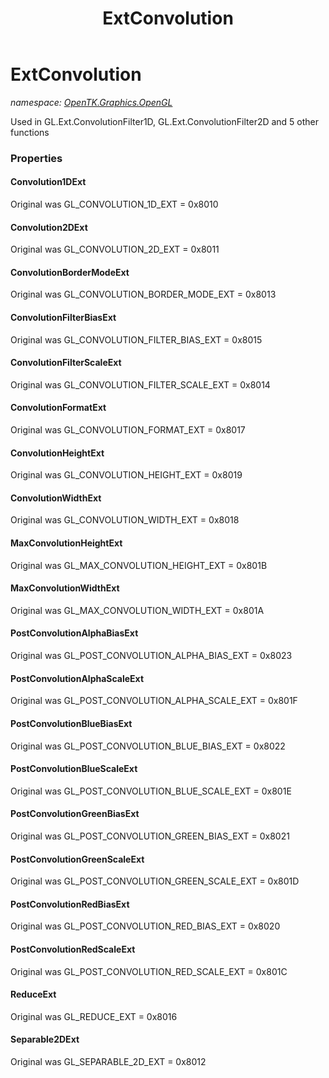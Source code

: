 ﻿---
title: ExtConvolution
---

# ExtConvolution
_namespace: [OpenTK.Graphics.OpenGL](N-OpenTK.Graphics.OpenGL.html)_

Used in GL.Ext.ConvolutionFilter1D, GL.Ext.ConvolutionFilter2D and 5 other functions



### Properties

#### Convolution1DExt
Original was GL_CONVOLUTION_1D_EXT = 0x8010
#### Convolution2DExt
Original was GL_CONVOLUTION_2D_EXT = 0x8011
#### ConvolutionBorderModeExt
Original was GL_CONVOLUTION_BORDER_MODE_EXT = 0x8013
#### ConvolutionFilterBiasExt
Original was GL_CONVOLUTION_FILTER_BIAS_EXT = 0x8015
#### ConvolutionFilterScaleExt
Original was GL_CONVOLUTION_FILTER_SCALE_EXT = 0x8014
#### ConvolutionFormatExt
Original was GL_CONVOLUTION_FORMAT_EXT = 0x8017
#### ConvolutionHeightExt
Original was GL_CONVOLUTION_HEIGHT_EXT = 0x8019
#### ConvolutionWidthExt
Original was GL_CONVOLUTION_WIDTH_EXT = 0x8018
#### MaxConvolutionHeightExt
Original was GL_MAX_CONVOLUTION_HEIGHT_EXT = 0x801B
#### MaxConvolutionWidthExt
Original was GL_MAX_CONVOLUTION_WIDTH_EXT = 0x801A
#### PostConvolutionAlphaBiasExt
Original was GL_POST_CONVOLUTION_ALPHA_BIAS_EXT = 0x8023
#### PostConvolutionAlphaScaleExt
Original was GL_POST_CONVOLUTION_ALPHA_SCALE_EXT = 0x801F
#### PostConvolutionBlueBiasExt
Original was GL_POST_CONVOLUTION_BLUE_BIAS_EXT = 0x8022
#### PostConvolutionBlueScaleExt
Original was GL_POST_CONVOLUTION_BLUE_SCALE_EXT = 0x801E
#### PostConvolutionGreenBiasExt
Original was GL_POST_CONVOLUTION_GREEN_BIAS_EXT = 0x8021
#### PostConvolutionGreenScaleExt
Original was GL_POST_CONVOLUTION_GREEN_SCALE_EXT = 0x801D
#### PostConvolutionRedBiasExt
Original was GL_POST_CONVOLUTION_RED_BIAS_EXT = 0x8020
#### PostConvolutionRedScaleExt
Original was GL_POST_CONVOLUTION_RED_SCALE_EXT = 0x801C
#### ReduceExt
Original was GL_REDUCE_EXT = 0x8016
#### Separable2DExt
Original was GL_SEPARABLE_2D_EXT = 0x8012

